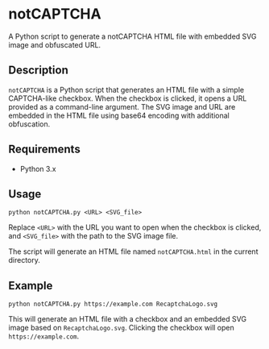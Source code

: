 # notCAPTCHA

A Python script to generate a notCAPTCHA HTML file with embedded SVG image and obfuscated URL.

## Description

`notCAPTCHA` is a Python script that generates an HTML file with a simple CAPTCHA-like checkbox. When the checkbox is clicked, it opens a URL provided as a command-line argument. The SVG image and URL are embedded in the HTML file using base64 encoding with additional obfuscation.

## Requirements

- Python 3.x

## Usage

`
python notCAPTCHA.py <URL> <SVG_file>
`

Replace `<URL>` with the URL you want to open when the checkbox is clicked, and `<SVG_file>` with the path to the SVG image file.

The script will generate an HTML file named `notCAPTCHA.html` in the current directory.

## Example

`
python notCAPTCHA.py https://example.com RecaptchaLogo.svg
`

This will generate an HTML file with a checkbox and an embedded SVG image based on `RecaptchaLogo.svg`. Clicking the checkbox will open `https://example.com`.
